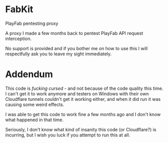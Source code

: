 # FabKit
PlayFab pentesting proxy

A proxy I made a few months back to pentest PlayFab API request interception.

No support is provided and if you bother me on how to use this I will respectfully ask you to leave my sight immediately.

# Addendum
This code is *fucking cursed* - and not because of the code quality this time. I can't get it to work anymore and testers on Windows with their own Cloudflare tunnels couldn't get it working either, and when it did run it was causing some weird effects.

I was able to get this code to work fine a few months ago and I don't know what happened in that time.

Seriously, I don't know what kind of insanity this code (or Cloudflare?) is incurring, but I wish you luck if you attempt to run this at all.
